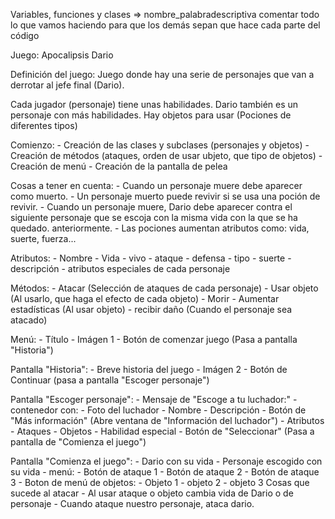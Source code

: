 Variables, funciones y clases => nombre_palabradescriptiva
comentar todo lo que vamos haciendo para que los demás sepan que hace cada parte del código

Juego: Apocalipsis Dario

Definición del juego: Juego donde hay una serie de personajes que van a derrotar al jefe final (Dario). 

Cada jugador (personaje) tiene unas habilidades. Dario también es un personaje con más habilidades.
Hay objetos para usar (Pociones de diferentes tipos)

Comienzo: 
    - Creación de las clases y subclases (personajes y objetos)
    - Creación de métodos (ataques, orden de usar ubjeto, que tipo de objetos)
    - Creación de menú
    - Creación de la pantalla de pelea

Cosas a tener en cuenta:
    - Cuando un personaje muere debe aparecer como muerto.
    - Un personaje muerto puede revivir si se usa una poción de revivir.
    - Cuando un personaje muere, Dario debe aparecer contra el siguiente personaje que se escoja con la misma vida con la que se ha quedado. anteriormente.
    - Las pociones aumentan atributos como: vida, suerte, fuerza...

Atributos:
    - Nombre
    - Vida
    - vivo
    - ataque
    - defensa
    - tipo
    - suerte
    - descripción
    - atributos especiales de cada personaje

Métodos:
    - Atacar (Selección de ataques de cada personaje)
    - Usar objeto (Al usarlo, que haga el efecto de cada objeto)
    - Morir 
    - Aumentar estadísticas (Al usar objeto)
    - recibir daño (Cuando el personaje sea atacado)

Menú:
    - Título
    - Imágen 1
    - Botón de comenzar juego (Pasa a pantalla "Historia")

Pantalla "Historia":
    - Breve historia del juego
    - Imágen 2
    - Botón de Continuar (pasa a pantalla "Escoger personaje")

Pantalla "Escoger personaje":
    - Mensaje de "Escoge a tu luchador:"
    - contenedor con:
        - Foto del luchador
        - Nombre 
        - Descripción 
        - Botón de "Más información" (Abre ventana de "Información del luchador")
            - Atributos
            - Ataques
            - Objetos
            - Habilidad especial
        - Botón de "Seleccionar" (Pasa a pantalla de "Comienza el juego")

Pantalla "Comienza el juego":
    - Dario con su vida 
    - Personaje escogido con su vida
    - menú:
        - Botón de ataque 1
        - Botón de ataque 2
        - Botón de ataque 3
        - Boton de menú de objetos:
            - Objeto 1
            - objeto 2
            - objeto 3
Cosas que sucede al atacar
    - Al usar ataque o objeto cambia vida de Dario o de personaje
    - Cuando ataque nuestro personaje, ataca dario.
    




    
